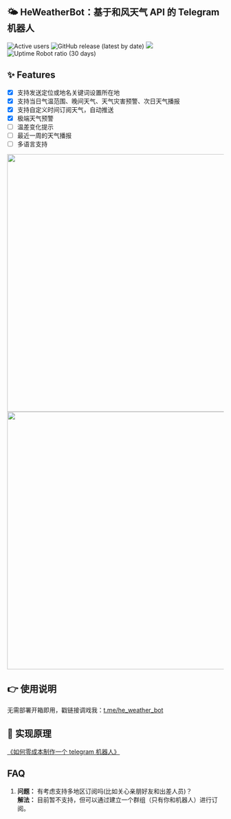 ## 🌤 HeWeatherBot：基于和风天气 API 的 Telegram 机器人

![Active users](https://he-weather-bot.herokuapp.com/users/count)
![GitHub release (latest by date)](https://img.shields.io/github/v/release/daya0576/he-weather-bot?link=https://github.com/daya0576/he-weather-bot/releases/)
![](https://img.shields.io/badge/Bot%20API-5.1-blue?logo=telegram)
![Uptime Robot ratio (30 days)](https://img.shields.io/uptimerobot/ratio/m787647728-b1a273391c2ad5c526b1c605)

## ✨ Features

- [x] 支持发送定位或地名关键词设置所在地
- [x] 支持当日气温范围、晚间天气、天气灾害预警、次日天气播报
- [x] 支持自定义时间订阅天气，自动推送
- [x] 极端天气预警
- [ ] 温差变化提示
- [ ] 最近一周的天气播报
- [ ] 多语言支持

<img src="https://github.com/daya0576/he-weather-bot/blob/master/static/demo.gif?raw=true" width="600">

<img src="https://github.com/daya0576/he-weather-bot/blob/master/static/warning.png?raw=true" width="600">

## 👉 使用说明

无需部署开箱即用，戳链接调戏我：[t.me/he_weather_bot](https://t.me/he_weather_bot)

## 🚀 实现原理

[《如何零成本制作一个 telegram 机器人》](https://changchen.me/blog/20210221/buld-telegram-bot-from-scratch/)

## FAQ

1. **问题：** 有考虑支持多地区订阅吗(比如关心亲朋好友和出差人员)？   
   **解法：** 目前暂不支持，但可以通过建立一个群组（只有你和机器人）进行订阅。
